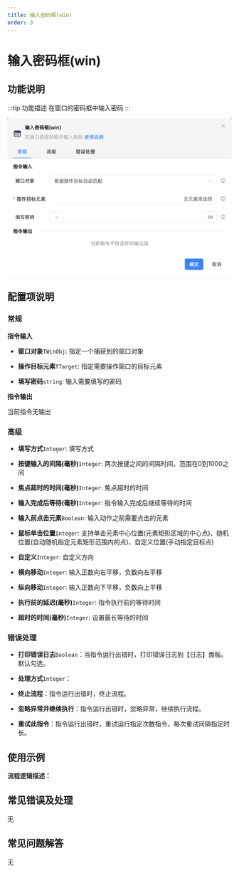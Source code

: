 ```yaml
---
title: 输入密码框(win)
order: 3
---
```


# 输入密码框(win)

## 功能说明

:::tip 功能描述
在窗口的密码框中输入密码
:::

![输入密码框(win)](../../../assets/输入密码框(win)_command.png)

## 配置项说明

### 常规

**指令输入**

- **窗口对象**`TWinObj`: 指定一个捕获到的窗口对象

- **操作目标元素**`TTarget`: 指定需要操作窗口的目标元素

- **填写密码**`string`: 输入需要填写的密码


**指令输出**

当前指令无输出

### 高级

- **填写方式**`Integer`: 填写方式

- **按键输入的间隔(毫秒)**`Integer`: 两次按键之间的间隔时间，范围在0到1000之间

- **焦点超时的时间(毫秒)**`Integer`: 焦点超时的时间

- **输入完成后等待(毫秒)**`Integer`: 指令输入完成后继续等待的时间

- **输入前点击元素**`Boolean`: 输入动作之前需要点击的元素

- **鼠标单击位置**`Integer`: 支持单击元素中心位置(元素矩形区域的中心点)、随机位置(自动随机指定元素矩形范围内的点)、自定义位置(手动指定目标点)

- **自定义**`Integer`: 自定义方向

- **横向移动**`Integer`: 输入正数向右平移，负数向左平移

- **纵向移动**`Integer`: 输入正数向下平移，负数向上平移

- **执行前的延迟(毫秒)**`Integer`: 指令执行前的等待时间

- **超时的时间(毫秒)**`Integer`: 设置最长等待的时间

### 错误处理

- **打印错误日志**`Boolean`：当指令运行出错时，打印错误日志到【日志】面板。默认勾选。

- **处理方式**`Integer`：

 - **终止流程**：指令运行出错时，终止流程。

 - **忽略异常并继续执行**：指令运行出错时，忽略异常，继续执行流程。

 - **重试此指令**：指令运行出错时，重试运行指定次数指令，每次重试间隔指定时长。

## 使用示例

**流程逻辑描述：** 

## 常见错误及处理

无

## 常见问题解答

无

